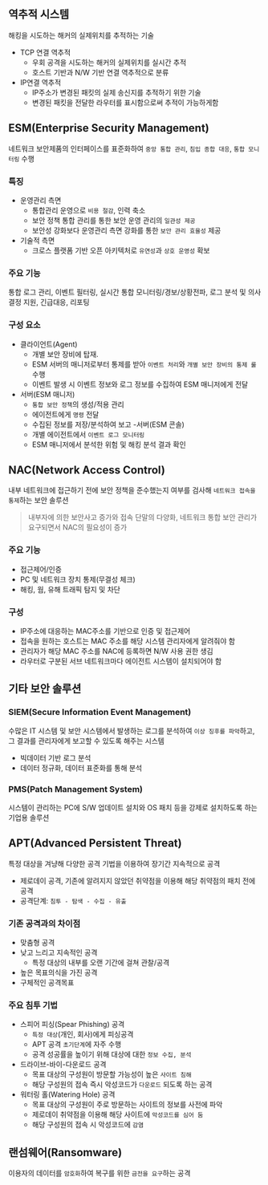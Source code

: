 역추적 시스템
---

해킹을 시도하는 해커의 실제위치를 추적하는 기술

- TCP 연결 역추적
  - 우회 공격을 시도하는 해커의 실제위치를 실시간 추적
  - 호스트 기반과 N/W 기반 연결 역추적으로 분류
- IP연결 역추적
  - IP주소가 변경된 패킷의 실제 송신지를 추적하기 위한 기술
  - 변경된 패킷을 전달한 라우터를 표시함으로써 추적이 가능하게함

ESM(Enterprise Security Management)
---

네트워크 보안제품의 인터페이스를 표준화하여 `중앙 통합 관리`, `침입 종합 대응`, `통합 모니터링` 수행

### 특징

- 운영관리 측면
  - 통합관리 운영으로 `비용 절감`, 인력 축소
  - 보안 정책 통합 관리를 통한 보안 운영 관리의 `일관성 제공`
  - 보안성 강화보다 운영관리 측면 강화를 통한 `보안 관리 효율성` 제공
- 기술적 측면
  - 크로스 플랫폼 기반 오픈 아키텍처로 `유연성`과 `상호 운영성` 확보

### 주요 기능

통합 로그 관리, 이벤트 필터링, 실시간 통합 모니터링/경보/상황전파, 로그 분석 및 의사결정 지원, 긴급대응, 리포팅

### 구성 요소

- 클라이언트(Agent)
  - 개별 보안 장비에 탑재.
  - ESM 서버의 매니저로부터 통제를 받아 `이벤트 처리`와 `개별 보안 장비의 통제 룰` 수행
  - 이벤트 발생 시 이벤트 정보와 로그 정보를 수집하여 ESM 매니저에게 전달
- 서버(ESM 매니저)
  - `통합 보안 정책`의 생성/적용 관리
  - 에이전트에게 `명령` 전달
  - 수집된 정보를 저장/분석하여 보고
-서버(ESM 콘솔)
  - 개별 에이전트에서 `이벤트 로그 모니터링`
  - ESM 매니저에서 분석한 위험 및 해킹 분석 결과 확인

NAC(Network Access Control)
---

내부 네트워크에 접근하기 전에 보안 정책을 준수했는지 여부를 검사해 `네트워크 접속을 통제`하는 보안 솔루션

> 내부자에 의한 보안사고 증가와 접속 단말의 다양화, 네트워크 통합 보안 관리가 요구되면서 NAC의 필요성이 증가

### 주요 기능

- 접근제어/인증
- PC 및 네트워크 장치 통제(무결성 체크)
- 해킹, 웜, 유해 트래픽 탐지 및 차단

### 구성

- IP주소에 대응하는 MAC주소를 기반으로 인증 및 접근제어
- 접속을 원하는 호스트는 MAC 주소를 해당 시스템 관리자에게 알려줘야 함
- 관리자가 해당 MAC 주소를 NAC에 등록하면 N/W 사용 권한 생김
- 라우터로 구분된 서브 네트워크마다 에이전트 시스템이 설치되어야 함

기타 보안 솔루션
---

### SIEM(Secure Information Event Management)

수많은 IT 시스템 및 보안 시스템에서 발생하는 로그를 분석하여 `이상 징후를 파악`하고, 그 결과를 관리자에게 보고할 수 있도록 해주는 시스템

- 빅데이터 기반 로그 분석
- 데이터 정규화, 데이터 표준화를 통해 분석

### PMS(Patch Management System)

시스템이 관리하는 PC에 S/W 업데이트 설치와 OS 패치 등을 강제로 설치하도록 하는 기업용 솔루션

APT(Advanced Persistent Threat)
---

특정 대상을 겨냥해 다양한 공격 기법을 이용하여 장기간 지속적으로 공격

- 제로데이 공격, 기존에 알려지지 않았던 취약점을 이용해 해당 취약점의 패치 전에 공격
- 공격단계:  `침투 - 탐색 - 수집 - 유출`

### 기존 공격과의 차이점
  
- 맞춤형 공격
- 낮고 느리고 지속적인 공격
  - 특정 대상의 내부를 오랜 기간에 걸쳐 관찰/공격
- 높은 목표의식을 가진 공격
- 구체적인 공격목표

### 주요 침투 기법

- 스피어 피싱(Spear Phishing) 공격
  - `특정 대상`(개인, 회사)에게 피싱공격
  - APT 공격 `초기단계`에 자주 수행
  - 공격 성공률을 높이기 위해 대상에 대한 `정보 수집, 분석`
- 드라이브-바이-다운로드 공격
  - 목표 대상의 구성원이 방문할 가능성이 높은 `사이트 침해`
  - 해당 구성원의 접속 즉시 악성코드가 `다운로드` 되도록 하는 공격
- 워터링 홀(Watering Hole) 공격
  - 목표 대상의 구성원이 주로 방문하는 사이트의 정보를 사전에 파악
  - 제로데이 취약점을 이용해 해당 사이트에 `악성코드를 심어 둠`
  - 해당 구성원의 접속 시 악성코드에 `감염`

랜섬웨어(Ransomware)
---

이용자의 데이터를 `암호화`하여 복구를 위한 `금전을 요구`하는 공격
